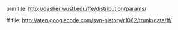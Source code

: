 
prm file:
http://dasher.wustl.edu/ffe/distribution/params/

ff file:
http://aten.googlecode.com/svn-history/r1062/trunk/data/ff/
